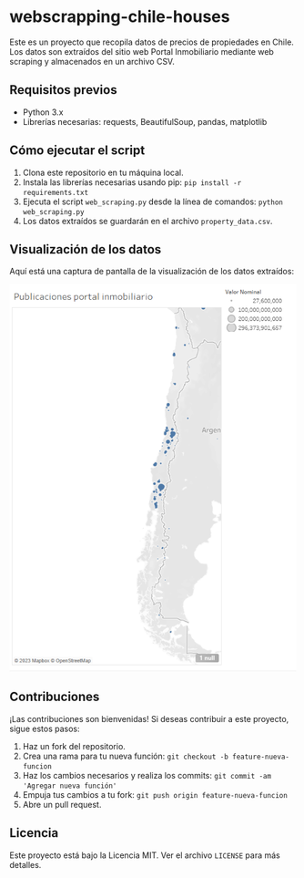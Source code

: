 # webscrapping-chile-houses


Este es un proyecto que recopila datos de precios de propiedades en Chile. Los datos son extraídos del sitio web Portal Inmobiliario mediante web scraping y almacenados en un archivo CSV.

## Requisitos previos

- Python 3.x
- Librerías necesarias: requests, BeautifulSoup, pandas, matplotlib

## Cómo ejecutar el script

1. Clona este repositorio en tu máquina local.
2. Instala las librerías necesarias usando pip: `pip install -r requirements.txt`
3. Ejecuta el script `web_scraping.py` desde la línea de comandos: `python web_scraping.py`
4. Los datos extraídos se guardarán en el archivo `property_data.csv`.

## Visualización de los datos

Aquí está una captura de pantalla de la visualización de los datos extraídos:

![Visualización de los datos](map.png)

## Contribuciones

¡Las contribuciones son bienvenidas! Si deseas contribuir a este proyecto, sigue estos pasos:

1. Haz un fork del repositorio.
2. Crea una rama para tu nueva función: `git checkout -b feature-nueva-funcion`
3. Haz los cambios necesarios y realiza los commits: `git commit -am 'Agregar nueva función'`
4. Empuja tus cambios a tu fork: `git push origin feature-nueva-funcion`
5. Abre un pull request.

## Licencia

Este proyecto está bajo la Licencia MIT. Ver el archivo `LICENSE` para más detalles.
